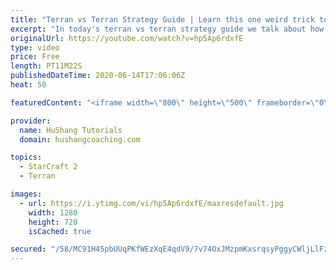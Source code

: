 ```yaml
---
title: "Terran vs Terran Strategy Guide | Learn this one weird trick to macro like a GM"
excerpt: "In today's terran vs terran strategy guide we talk about how you can continue to improve your macro into diamond and masters, where everyone is already making scv's consistently. What more could there be right? Let's take a look!  Terran vs Terran Guide | Learn this one weird trick to macro like a GM"
originalUrl: https://youtube.com/watch?v=hp5Ap6rdxfE
type: video
price: Free
length: PT11M22S
publishedDateTime: 2020-06-14T17:06:06Z
heat: 50

featuredContent: "<iframe width=\"800\" height=\"500\" frameborder=\"0\" src=\"https://www.youtube.com/embed/hp5Ap6rdxfE\" allow=\"accelerometer; autoplay; encrypted-media; gyroscope; picture-in-picture\" allowfullscreen></iframe>"

provider:
  name: HuShang Tutorials
  domain: hushangcoaching.com

topics:
  - StarCraft 2
  - Terran

images:
  - url: https://i.ytimg.com/vi/hp5Ap6rdxfE/maxresdefault.jpg
    width: 1280
    height: 720
    isCached: true

secured: "/58/MC91H45pbUUqPKfWEzXqE4qdV9/7v74OxJMzpmKxsrqsyPggyCWljLlFzf68kfC3tj3QL/RXfKjBQQMb54cNvESdaR5BLoZJjWzrcDsfZvkkKIghx7GGcE8rrKT8D7F8ki7fWY3WC4Woxmd9CzgZe+/QMccfs6tKzhKGGEQMEMe+wbKC3FD3lUvPKTcUJr9K4H86NrrjJjUP8r+KcmrjWx2XQNt1PoKw6g56oEIDNCUzYcKJfJBhI9NWwqos913nBm+s71TUdsEbFK1aWZZSSobmT4MBVPWPZWt6UuVZVHPfbSKEXyhc12T9BhgwE3nlHtxIlLEZO2FEVn2IMzCjzEdyNNuGBRaqu+quc1NrUCBiapH7ziQKh8QGNpeXjZY3IU8CQWfvToIZk1HtxudJ3arFrRh1vsZlVaSHu7M=;z5jnfG61VmOKJAq7v1yBIA=="
---
```


